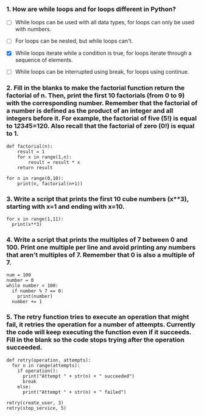 ### 1. How are while loops and for loops different in Python?

- [ ] While loops can be used with all data types, for loops can only be used with numbers.

- [ ] For loops can be nested, but while loops can't.

- [x] While loops iterate while a condition is true, for loops iterate through a sequence of elements.

- [ ] While loops can be interrupted using break, for loops using continue.

### 2. Fill in the blanks to make the factorial function return the factorial of n. Then, print the first 10 factorials (from 0 to 9) with the corresponding number. Remember that the factorial of a number is defined as the product of an integer and all integers before it. For example, the factorial of five (5!) is equal to 1*2*3*4*5=120. Also recall that the factorial of zero (0!) is equal to 1.
```
def factorial(n):
    result = 1
    for x in range(1,n):
        result = result * x
    return result

for n in range(0,10):
    print(n, factorial(n+1))
```

### 3. Write a script that prints the first 10 cube numbers (x**3), starting with x=1 and ending with x=10.
```
for x in range(1,11):
  print(x**3)
```

### 4. Write a script that prints the multiples of 7 between 0 and 100. Print one multiple per line and avoid printing any numbers that aren't multiples of 7. Remember that 0 is also a multiple of 7.
```
num = 100
number = 0
while number < 100:
  if number % 7 == 0:
    print(number)
  number += 1
```

### 5. The retry function tries to execute an operation that might fail, it retries the operation for a number of attempts. Currently the code will keep executing the function even if it succeeds. Fill in the blank so the code stops trying after the operation succeeded.
```
def retry(operation, attempts):
  for n in range(attempts):
    if operation():
      print("Attempt " + str(n) + " succeeded")
      break
    else:
      print("Attempt " + str(n) + " failed")

retry(create_user, 3)
retry(stop_service, 5)
```
